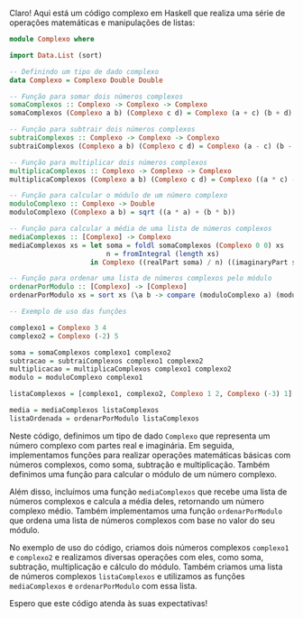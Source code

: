 Claro! Aqui está um código complexo em Haskell que realiza uma série de operações matemáticas e manipulações de listas:

```haskell
module Complexo where

import Data.List (sort)

-- Definindo um tipo de dado complexo
data Complexo = Complexo Double Double

-- Função para somar dois números complexos
somaComplexos :: Complexo -> Complexo -> Complexo
somaComplexos (Complexo a b) (Complexo c d) = Complexo (a + c) (b + d)

-- Função para subtrair dois números complexos
subtraiComplexos :: Complexo -> Complexo -> Complexo
subtraiComplexos (Complexo a b) (Complexo c d) = Complexo (a - c) (b - d)

-- Função para multiplicar dois números complexos
multiplicaComplexos :: Complexo -> Complexo -> Complexo
multiplicaComplexos (Complexo a b) (Complexo c d) = Complexo ((a * c) - (b * d)) ((a * d) + (b * c))

-- Função para calcular o módulo de um número complexo
moduloComplexo :: Complexo -> Double
moduloComplexo (Complexo a b) = sqrt ((a * a) + (b * b))

-- Função para calcular a média de uma lista de números complexos
mediaComplexos :: [Complexo] -> Complexo
mediaComplexos xs = let soma = foldl somaComplexos (Complexo 0 0) xs
                        n = fromIntegral (length xs)
                    in Complexo ((realPart soma) / n) ((imaginaryPart soma) / n)

-- Função para ordenar uma lista de números complexos pelo módulo
ordenarPorModulo :: [Complexo] -> [Complexo]
ordenarPorModulo xs = sort xs (\a b -> compare (moduloComplexo a) (moduloComplexo b))

-- Exemplo de uso das funções

complexo1 = Complexo 3 4
complexo2 = Complexo (-2) 5

soma = somaComplexos complexo1 complexo2
subtracao = subtraiComplexos complexo1 complexo2
multiplicacao = multiplicaComplexos complexo1 complexo2
modulo = moduloComplexo complexo1

listaComplexos = [complexo1, complexo2, Complexo 1 2, Complexo (-3) 1]

media = mediaComplexos listaComplexos
listaOrdenada = ordenarPorModulo listaComplexos
```
Neste código, definimos um tipo de dado `Complexo` que representa um número complexo com partes real e imaginária. Em seguida, implementamos funções para realizar operações matemáticas básicas com números complexos, como soma, subtração e multiplicação. Também definimos uma função para calcular o módulo de um número complexo.

Além disso, incluímos uma função `mediaComplexos` que recebe uma lista de números complexos e calcula a média deles, retornando um número complexo médio. Também implementamos uma função `ordenarPorModulo` que ordena uma lista de números complexos com base no valor do seu módulo.

No exemplo de uso do código, criamos dois números complexos `complexo1` e `complexo2` e realizamos diversas operações com eles, como soma, subtração, multiplicação e cálculo do módulo. Também criamos uma lista de números complexos `listaComplexos` e utilizamos as funções `mediaComplexos` e `ordenarPorModulo` com essa lista.

Espero que este código atenda às suas expectativas!